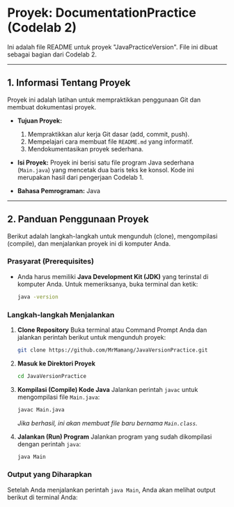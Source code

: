 # Proyek: DocumentationPractice (Codelab 2)

Ini adalah file README untuk proyek "JavaPracticeVersion". File ini dibuat sebagai bagian dari Codelab 2.

---

## 1. Informasi Tentang Proyek

Proyek ini adalah latihan untuk mempraktikkan penggunaan Git dan membuat dokumentasi proyek.

* **Tujuan Proyek:**
    1.  Mempraktikkan alur kerja Git dasar (add, commit, push).
    2.  Mempelajari cara membuat file `README.md` yang informatif.
    3.  Mendokumentasikan proyek sederhana.

* **Isi Proyek:**
  Proyek ini berisi satu file program Java sederhana (`Main.java`) yang mencetak dua baris teks ke konsol. Kode ini merupakan hasil dari pengerjaan Codelab 1.

* **Bahasa Pemrograman:** Java

---

## 2. Panduan Penggunaan Proyek

Berikut adalah langkah-langkah untuk mengunduh (clone), mengompilasi (compile), dan menjalankan proyek ini di komputer Anda.

### Prasyarat (Prerequisites)

* Anda harus memiliki **Java Development Kit (JDK)** yang terinstal di komputer Anda. Untuk memeriksanya, buka terminal dan ketik:
    ```bash
    java -version
    ```

### Langkah-langkah Menjalankan

1.  **Clone Repository**
    Buka terminal atau Command Prompt Anda dan jalankan perintah berikut untuk mengunduh proyek:
    ```bash
    git clone https://github.com/MrMamang/JavaVersionPractice.git
    ```

2.  **Masuk ke Direktori Proyek**
    ```bash
    cd JavaVersionPractice
    ```
    

3.  **Kompilasi (Compile) Kode Java**
    Jalankan perintah `javac` untuk mengompilasi file `Main.java`:
    ```bash
    javac Main.java
    ```
    *Jika berhasil, ini akan membuat file baru bernama `Main.class`.*

4.  **Jalankan (Run) Program**
    Jalankan program yang sudah dikompilasi dengan perintah `java`:
    ```bash
    java Main
    ```

### Output yang Diharapkan

Setelah Anda menjalankan perintah `java Main`, Anda akan melihat output berikut di terminal Anda:
